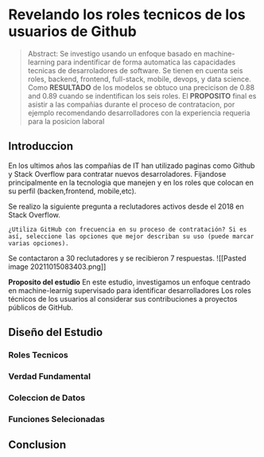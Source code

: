 # Revelando los roles tecnicos de los usuarios de Github

>Abstract: Se investigo usando un enfoque basado en machine-learning para indentificar de forma automatica las capacidades tecnicas de desarroladores de software. Se tienen en cuenta seis roles, backend, frontend, full-stack, mobile, devops, y data science.
>Como **RESULTADO** de los modelos se obtuco una precicison de 0.88 and 0.89 cuando se indentifican los seis roles.
>El **PROPOSITO** final es asistir a las compañias durante el proceso de contratacion, por ejemplo recomendando desarrolladores con la experiencia requeria para la posicion laboral

## Introduccion
En los ultimos años las compañias de IT han utilizado paginas como Github y Stack Overflow para contratar nuevos desarroladores. Fijandose principalmente en la tecnologia que manejen y en los roles que colocan en su perfil (backen,frontend, mobile,etc).

Se realizo la siguiente pregunta a reclutadores activos desde el 2018 en Stack Overflow.

`¿Utiliza GitHub con frecuencia en su proceso de contratación? Si es así, seleccione las opciones que mejor describan
su uso (puede marcar varias opciones).`

Se contactaron a 30 reclutadores y se recibieron 7 respuestas.
![[Pasted image 20211015083403.png]]

**Proposito del estudio**
En este estudio, investigamos un enfoque centrado en machine-learnig supervisado para identificar desarrolladores Los roles técnicos de los usuarios al considerar sus contribuciones a proyectos públicos de GitHub. 

## Diseño del Estudio

### Roles Tecnicos
### Verdad Fundamental
### Coleccion de Datos
### Funciones Selecionadas

## Conclusion





